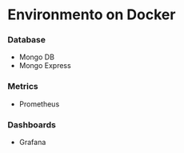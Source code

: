 # Environmento on Docker


### Database
- Mongo DB
- Mongo Express

### Metrics
- Prometheus


### Dashboards
- Grafana